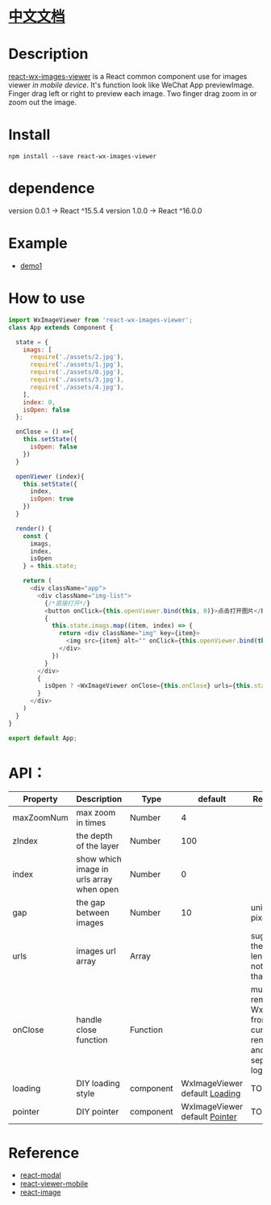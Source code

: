 # [中文文档](https://github.com/react-ld/react-wx-images-viewer/blob/master/README-cn.md)

# Description
[react-wx-images-viewer](https://github.com/react-ld/react-wx-images-viewer/tree/master) is a React
common component use for images viewer *in mobile device*. It's function look like WeChat App previewImage.
Finger drag left or right to preview each image. Two finger drag zoom in or zoom out the image.

# Install
```shell
npm install --save react-wx-images-viewer
```

# dependence
version 0.0.1 -> React ^15.5.4
version 1.0.0 -> React ^16.0.0

# Example
- [demo1](https://react-ld.github.io/react-wx-images-viewer/index.html)

# How to use
```js
import WxImageViewer from 'react-wx-images-viewer';
class App extends Component {

  state = {
    imags: [
      require('./assets/2.jpg'),
      require('./assets/1.jpg'),
      require('./assets/0.jpg'),
      require('./assets/3.jpg'),
      require('./assets/4.jpg'),
    ],
    index: 0,
    isOpen: false
  };

  onClose = () =>{
    this.setState({
      isOpen: false
    })
  }

  openViewer (index){
    this.setState({
      index,
      isOpen: true
    })
  }

  render() {
    const {
      imags,
      index,
      isOpen
    } = this.state;

    return (
      <div className="app">
        <div className="img-list">
          {/*直接打开*/}
          <button onClick={this.openViewer.bind(this, 0)}>点击打开图片</button>
          {
            this.state.imags.map((item, index) => {
              return <div className="img" key={item}>
                <img src={item} alt="" onClick={this.openViewer.bind(this, index)} width="100%" height="auto" className=""/> 
              </div>
            })
          }
        </div>
        {
          isOpen ? <WxImageViewer onClose={this.onClose} urls={this.state.imags} index={index}/> : ""
        }
      </div>
    )
  }
}

export default App;
```

# API：
| Property | Description | Type | default | Remarks |
| --- | --- | --- | --- | --- |
| maxZoomNum | max zoom in times | Number | 4 |  |
| zIndex | the depth of the layer | Number | 100 |  |
| index | show which image in urls array when open | Number | 0 | |
| gap | the gap between images | Number | 10 | unit is pixel |
| urls | images url array | Array | | suggest the array length do not more than 10 |
| onClose | handle close function | Function | | must remove WxViewer from current render and other sepcial logic |
| loading | DIY loading style | component | WxImageViewer default [Loading](./src/components/Loading.jsx) | TODO |
| pointer | DIY pointer | component | WxImageViewer default [Pointer](./src/components/Pointer.jsx) | TODO |

# Reference
- [react-modal](https://github.com/reactjs/react-modal)
- [react-viewer-mobile](https://github.com/infeng/react-viewer-mobile/)
- [react-image](https://github.com/mbrevda/react-image)